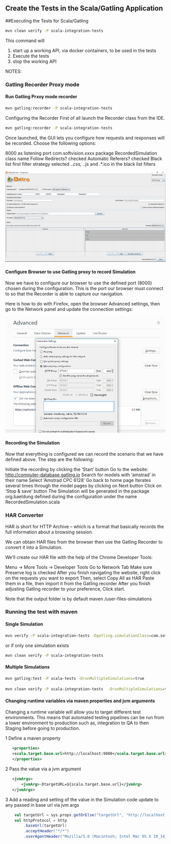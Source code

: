 
## Create the Tests in the Scala/Gatling Application

##Executing the Tests for Scala/Gatling


```bash
mvn clean verify -P scala-integration-tests
```
This command will 

1. start up a working API, via docker containers, to be used in the tests
2. Execute the tests
3. stop the working API


NOTES:


### Gatling Recorder Proxy mode

#### Run Gatling Prxoy mode recorder   
```bash
mvn gatling:recorder -P scala-integration-tests
```


Configuring the Recorder
First of all launch the Recorder class from the IDE.  
```bash
mvn gatling:recorder -P scala-integration-tests

``` 
Once launched, the GUI lets you configure how requests and responses will be recorded. Choose the following options:

8000 as listening port
com.softvision.xxxx package
RecordedSimulation class name
Follow Redirects? checked
Automatic Referers? checked
Black list first filter strategy selected
.*\.css, .*\.js and .*\.ico in the black list filters


![Screenshot](images/gatling-proxy-app.png)

#### Configure Browser to use Gatling proxy to record Simulation
Now we have to configure our browser to use the defined port (8000) chosen during the configuration. This is the port our browser must connect to so that the Recorder is able to capture our navigation.

Here is how to do with Firefox, open the browser Advanced settings, then go to the Network panel and update the connection settings:   

![Screenshot](images/gatling-proxy-network.png)

#### Recording the Simulation
Now that everything is configured we can record the scenario that we have defined above. The step are the following:

Initiate the recording by clicking the ‘Start’ button
Go to the website: http://computer-database.gatling.io
Search for models with ‘amstrad’ in their name
Select ‘Amstrad CPC 6128’
Go back to home page
Iterates several times through the model pages by clicking on Next button
Click on ‘Stop & save’ button
The Simulation will be generated in the package org.baeldung defined during the configuration under the name RecordedSimulation.scala  

### HAR Converter
HAR is short for HTTP Archive – which is a format that basically records the full information about a browsing session.

We can obtain HAR files from the browser then use the Gatling Recorder to convert it into a Simulation.

We’ll create our HAR file with the help of the Chrome Developer Tools:

Menu -> More Tools -> Developer Tools
Go to Network Tab
Make sure Preserve log is checked
After you finish navigating the website, right click on the requests you want to export
Then, select Copy All as HAR
Paste them in a file, then import it from the Gatling recorder
After you finish adjusting Gatling recorder to your preference, Click start.

Note that the output folder is by default maven <projectDir>/user-files-simulations


### Running the test with maven

#### Single Simulation
```bash
mvn verify -P scala-integration-tests -Dgatling.simulationClass=com.softvision.qaautomation.RecordedSimulation
```

or if only one simulation exists  
```bash 
mvn clean verify -P scala-integration-tests 
``` 


#### Multiple Simulations
```bash 
mvn gatling:test -P scala-tests -DrunMultipleSimulations=true

mvn clean verify -P scala-integration-tests  -DrunMultipleSimulations=true
``` 

#### Changing runtime variables via maven properties and jvm arguments  

Changing a runtime variable will allow you to target different test environments. This means that automated testing
pipelines can be run from a lower environment to production such as, integration to QA to then Staging before going to production.


1 Define a maven property
```xml
   <properties>
   <scala.target.base.url>http://localhost:9000</scala.target.base.url>   
   </properties>
```
2 Pass the value via a jvm argument
```xml
   <jvmArgs>   
       <jvmArg>-DtargetURL=${scala.target.base.url}</jvmArg>                                       <!-- pass extra parameters to the Gatling JVM -->
   </jvmArgs>   
```
3 Add a reading and setting of the value in the Simulation code
	update to any passed in base url via jvm args   
```scala
    val targetUrl = sys.props.getOrElse("targetUrl", "http://localhost:9000")    
    val httpProtocol = http   
        .baseUrl(targetUrl)   
        .acceptHeader("*/*")   
        .userAgentHeader("Mozilla/5.0 (Macintosh; Intel Mac OS X 10_14_5) AppleWebKit/537.36 (KHTML, like Gecko) Chrome/74.0.3729.169 Safari/537.36")   		
```
	